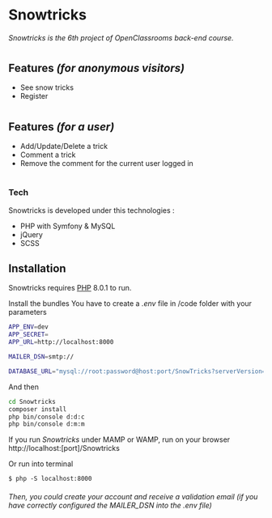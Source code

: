 # Snowtricks

###### Snowtricks is the 6th project of OpenClassrooms back-end course.
#
#
## Features _(for anonymous visitors)_
- See snow tricks
- Register
#
## Features _(for a user)_
- Add/Update/Delete a trick
- Comment a trick
- Remove the comment for the current user logged in
#

### Tech

Snowtricks is developed under this technologies :

- PHP with Symfony & MySQL
- jQuery
- SCSS

## Installation

Snowtricks requires [PHP](https://php.net) 8.0.1 to run.

Install the bundles
You have to create a _.env_ file in /code folder with your parameters
```sh
APP_ENV=dev
APP_SECRET=
APP_URL=http://localhost:8000

MAILER_DSN=smtp://

DATABASE_URL="mysql://root:password@host:port/SnowTricks?serverVersion=5.7"
```
And then
```sh
cd Snowtricks
composer install
php bin/console d:d:c
php bin/console d:m:m
```

If you run _Snowtricks_ under MAMP or WAMP, run on your browser http://localhost:[port]/Snowtricks

Or run into terminal
```
$ php -S localhost:8000
```

###### Then, you could create your account and receive a validation email (if you have correctly configured the _MAILER_DSN_ into the _.env_ file)